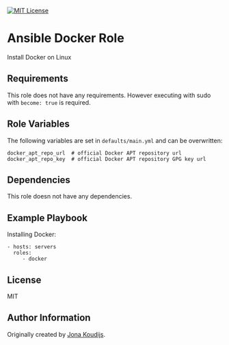 [![MIT License](https://img.shields.io/badge/license-MIT-blue.svg)](LICENSE)

Ansible Docker Role
===================

Install Docker on Linux

Requirements
------------

This role does not have any requirements. However executing with sudo with `become: true` is required.

Role Variables
--------------

The following variables are set in `defaults/main.yml` and can be overwritten:
```
docker_apt_repo_url  # official Docker APT repository url
docker_apt_repo_key  # official Docker APT repository GPG key url
```

Dependencies
------------

This role doesn not have any dependencies.

Example Playbook
----------------

Installing Docker:
```
- hosts: servers
  roles:
     - docker
```

License
-------

MIT

Author Information
------------------

Originally created by [Jona Koudijs](https://www.jona.io).
